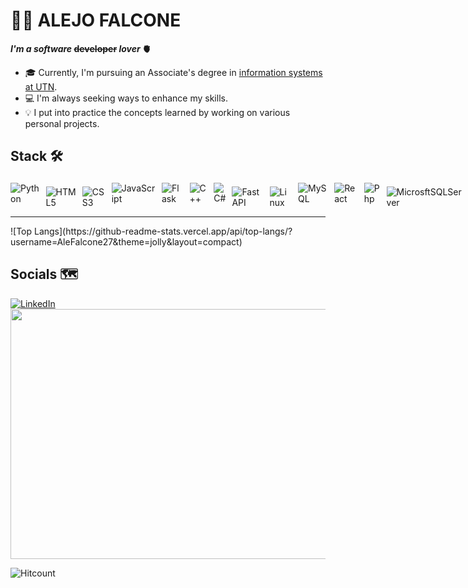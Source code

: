 # 🧑‍💻 ALEJO FALCONE

**_I'm a software_ ~~developer~~ _lover_ 🫀**
- 🎓 Currently, I'm pursuing an Associate's degree in [information systems at UTN](https://extensionfra.com.ar/courses/tecnicatura-en-programacion-ingreso/).
- 💻 I'm always seeking ways to enhance my skills.
- 💡 I put into practice the concepts learned by working on various personal projects.

## Stack 🛠️

<div style="display: flex;">
	<span style="display: inline-block; margin-right: 10px;">
    <img alt="Python" style="max-width: 100%; padding-top: 4px;" src="https://img.shields.io/badge/Python-FFD43B?style=for-the-badge&logo=python&logoColor=blue" />
</span>

<span style="display: inline-block; margin-right: 10px;">
    <img alt="HTML5" style="max-width: 100%; padding-top: 10px;" src="https://img.shields.io/badge/HTML5-E34F26?style=for-the-badge&logo=html5&logoColor=white" />
</span>

<span style="display: inline-block; margin-right: 10px;">
    <img alt="CSS3" style="max-width: 100%; padding-top: 10px;" src="https://img.shields.io/badge/CSS3-1572B6?style=for-the-badge&logo=css3&logoColor=white" />
</span>

<span style="display: inline-block; margin-right: 10px;">
    <img alt="JavaScript" style="max-width: 100%; margin-top: 4px; " src="https://img.shields.io/badge/JavaScript-323330?style=for-the-badge&logo=javascript&logoColor=F7DF1E"/>
</span>

<span style="display: inline-block; margin-right: 10px;">
    <img alt="Flask" style="max-width: 100%; padding-top: 4px;" src="https://img.shields.io/badge/Flask-000000?style=for-the-badge&logo=flask&logoColor=white"/>
</span>

<span style="display: inline-block; margin-right: 10px;">
    <img alt="C++" style="max-width: 100%; padding-top: 4px;" src="https://img.shields.io/badge/C%2B%2B-00599C?style=for-the-badge&logo=c%2B%2B&logoColor=white" />
</span>

<span style="display: inline-block; margin-right: 10px;">
    <img alt="C#" style="max-width: 100%; margin-top: 4px;" src="https://img.shields.io/badge/C%23-239120?style=for-the-badge&logo=csharp&logoColor=white" />
</span>

<span style="display: inline-block; margin-right: 10px;">
    <img alt="FastAPI" style="max-width: 100%; padding-top: 10px;" src="https://img.shields.io/badge/fastapi-109989?style=for-the-badge&logo=FASTAPI&logoColor=white" />
</span>

<span style="display: inline-block; margin-right: 10px;">
    <img alt="Linux" style="max-width: 100%; padding-top: 10px;" src="https://img.shields.io/badge/Linux-FCC624?style=for-the-badge&logo=linux&logoColor=black" />
</span>

<span style="display: inline-block; margin-right: 10px;">
    <img alt="MySQL" style="max-width: 100%; margin-top: 4px;" src="https://img.shields.io/badge/MySQL-005C84?style=for-the-badge&logo=mysql&logoColor=white" />
</span>

<span style="display: inline-block; margin-right: 10px;">
    <img alt="React" style="max-width: 100%; margin-top: 4px;" src="https://img.shields.io/badge/React-20232A?style=for-the-badge&logo=react&logoColor=61DAFB" />
</span>

<span style="display: inline-block; margin-right: 10px;">
    <img alt="Php" style="max-width: 100%; margin-top: 4px;" src="https://img.shields.io/badge/PHP-777BB4?style=for-the-badge&logo=php&logoColor=white" />
</span>

<span style="display: inline-block; margin-right: 10px;">
    <img alt="MicrosftSQLServer" style="max-width: 100%; margin-top: 10px;"  src="https://img.shields.io/badge/Microsoft_SQL_Server-CC2927?style=for-the-badge&logo=microsoft-sql-server&logoColor=white"/>
</span>

<span style="display: inline-block; margin-right: 10px;">
    <img alt="MongoDB" style="max-width: 100%; margin-top: 10px;"  src="https://img.shields.io/badge/MongoDB-4EA94B?style=for-the-badge&logo=mongodb&logoColor=white"/>
</span>

<span style="display: inline-block; margin-right: 10px;">
    <img alt="NodeJS" style="max-width: 100%; padding-top: 4px;" src="https://img.shields.io/badge/Node%20js-339933?style=for-the-badge&logo=nodedotjs&logoColor=white"/>
</span>

<span style="display: inline-block; margin-right: 10px;">
    <img alt="Arduino" style="max-width: 100%; padding-top: 4px; "  src="https://img.shields.io/badge/Arduino-00979D?style=for-the-badge&logo=Arduino&logoColor=white" />
</span>

</div>

---
<div style="width:100%: justify-content:center;">
![Top Langs](https://github-readme-stats.vercel.app/api/top-langs/?username=AleFalcone27&theme=jolly&layout=compact)
</div>


## Socials 🗺️

<span style="display: inline-block; margin-right: 10px;">
    <a href="https://www.linkedin.com/in/alejo-falcone/" target="_blank">
        <img alt="LinkedIn" style="max-width: 100%;" src="https://img.shields.io/badge/LinkedIn-0077B5?style=for-the-badge&logo=linkedin&logoColor=white" />
    </a>
</span>




<img src="https://media3.giphy.com/media/rJsMvyk7AHHiW9qKLM/giphy.gif?cid=ecf05e47gni0z1yw063eanoe6xlsofbu03io2tprfzqdwill&ep=v1_gifs_search&rid=giphy.gif&ct=g" width="850" height="400" />

![Hitcount](https://komarev.com/ghpvc/?username=AleFalcone27&color=57bcd9)
